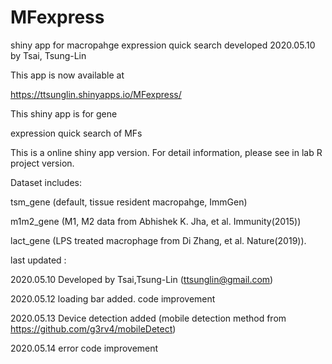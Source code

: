 # MFexpress
shiny app for macropahge expression quick search
developed 2020.05.10 by Tsai, Tsung-Lin


This app is now available at

https://ttsunglin.shinyapps.io/MFexpress/

                                
This shiny app is for gene    

expression quick search of MFs  
                                 
This is a online shiny app version. For detail information, please see in lab R project version.

Dataset includes:

tsm_gene (default, tissue resident macropahge, ImmGen)

m1m2_gene (M1, M2 data from Abhishek K. Jha, et al. Immunity(2015))

lact_gene (LPS treated macrophage from Di Zhang, et al. Nature(2019)).

last updated : 

2020.05.10 Developed by Tsai,Tsung-Lin (ttsunglin@gmail.com)

2020.05.12 loading bar added. code improvement

2020.05.13 Device detection added (mobile detection method from https://github.com/g3rv4/mobileDetect)

2020.05.14 error code improvement

